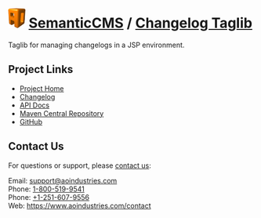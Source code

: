 # [<img src="ao-logo.png" alt="AO Logo" width="35" height="40">](https://www.aoindustries.com/) [SemanticCMS](https://semanticcms.com/) / [Changelog Taglib](https://semanticcms.com/changelog-taglib/)
Taglib for managing changelogs in a JSP environment.

## Project Links
* [Project Home](https://semanticcms.com/changelog-taglib/)
* [Changelog](https://semanticcms.com/changelog-taglib/changelog)
* [API Docs](https://semanticcms.com/changelog-taglib/apidocs/)
* [Maven Central Repository](https://search.maven.org/#search%7Cgav%7C1%7Cg:%22com.semanticcms%22%20AND%20a:%22semanticcms-changelog-taglib%22)
* [GitHub](https://github.com/aoindustries/semanticcms-changelog-taglib)

## Contact Us
For questions or support, please [contact us](https://www.aoindustries.com/contact):

Email: [support@aoindustries.com](mailto:support@aoindustries.com)  
Phone: [1-800-519-9541](tel:1-800-519-9541)  
Phone: [+1-251-607-9556](tel:+1-251-607-9556)  
Web: https://www.aoindustries.com/contact
